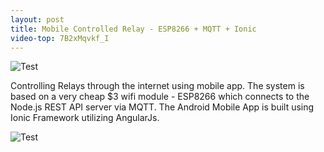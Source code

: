 ```yaml
---
layout: post
title: Mobile Controlled Relay - ESP8266 + MQTT + Ionic
video-top: 7B2xMqvkf_I
---
```


![Test](https://lh3.googleusercontent.com/MT3cCGJZptMq1ZqHtQfZnXR6KrfGNixHuM3Td_rG25A=w3360-h1890-no "esp8266")

Controlling Relays through the internet using mobile app. The system is based on a very cheap $3 wifi module - ESP8266 which connects to the Node.js REST API server via MQTT. The Android Mobile App is built using Ionic Framework utilizing AngularJs.

![Test](https://lh3.googleusercontent.com/CUJzOZkoaW4BvWnmEFHDPoUxqkDi4JPrgci40qiRKmM=w684-h392-no "esp8266 - diagram")
